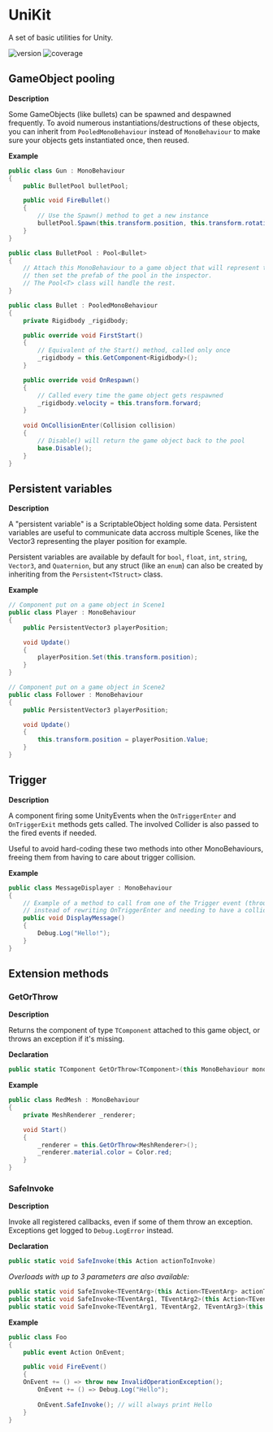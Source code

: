
# UniKit
A set of basic utilities for Unity.

![version](https://img.shields.io/badge/version-1.2.0-blue)
![coverage](https://img.shields.io/badge/coverage-96%25-green)

## GameObject pooling
**Description**

Some GameObjects (like bullets) can be spawned and despawned frequently. To avoid numerous instantiations/destructions of these objects, you can inherit from `PooledMonoBehaviour` instead of `MonoBehaviour` to make sure your objects gets instantiated once, then reused.

**Example**
```csharp
public class Gun : MonoBehaviour
{
	public BulletPool bulletPool;

	public void FireBullet()
	{
		// Use the Spawn() method to get a new instance
		bulletPool.Spawn(this.transform.position, this.transform.rotation);
	}
}

public class BulletPool : Pool<Bullet>
{
	// Attach this MonoBehaviour to a game object that will represent the pool of bullets,
	// then set the prefab of the pool in the inspector.
	// The Pool<T> class will handle the rest.
}

public class Bullet : PooledMonoBehaviour
{
	private Rigidbody _rigidbody;

	public override void FirstStart()
	{
		// Equivalent of the Start() method, called only once
		_rigidbody = this.GetComponent<Rigidbody>();
	}

	public override void OnRespawn()
	{
		// Called every time the game object gets respawned
		_rigidbody.velocity = this.transform.forward;
	}
	
	void OnCollisionEnter(Collision collision)
	{
		// Disable() will return the game object back to the pool
		base.Disable();	
	}
}
```

## Persistent variables

**Description**

A "persistent variable" is a ScriptableObject holding some data. Persistent variables are useful to communicate data accross multiple Scenes, like the Vector3 representing the player position for example.

Persistent variables are available by default for `bool`, `float`, `int`, `string`, `Vector3`, and `Quaternion`, but any struct (like an `enum`) can also be created by inheriting from the `Persistent<TStruct>` class.

**Example**
```csharp
// Component put on a game object in Scene1
public class Player : MonoBehaviour
{
	public PersistentVector3 playerPosition;

	void Update()
	{
		playerPosition.Set(this.transform.position);
	}
}

// Component put on a game object in Scene2
public class Follower : MonoBehaviour
{
	public PersistentVector3 playerPosition;

	void Update()
	{
		this.transform.position = playerPosition.Value;
	}
}
```

## Trigger

**Description**

A component firing some UnityEvents when the `OnTriggerEnter` and `OnTriggerExit` methods gets called. The involved Collider is also passed to the fired events if needed. 

Useful to avoid hard-coding these two methods into other MonoBehaviours, freeing them from having to care about trigger collision.

**Example**

```csharp
public class MessageDisplayer : MonoBehaviour
{
	// Example of a method to call from one of the Trigger event (through the Inspector)
	// instead of rewriting OnTriggerEnter and needing to have a collider
	public void DisplayMessage()
	{		
		Debug.Log("Hello!");
	}
}
```

## Extension methods
### GetOrThrow

**Description**

Returns the component of type `TComponent` attached to this game object, or throws an exception if it's missing.


**Declaration**

```csharp
public static TComponent GetOrThrow<TComponent>(this MonoBehaviour monoBehaviour)
```


**Example**
```csharp
public class RedMesh : MonoBehaviour
{	
	private MeshRenderer _renderer;

	void Start()
	{		
		_renderer = this.GetOrThrow<MeshRenderer>();
		_renderer.material.color = Color.red;
	}
}
```
### SafeInvoke

**Description**

Invoke all registered callbacks, even if some of them throw an exception. Exceptions get logged to `Debug.LogError` instead.


**Declaration**
```csharp
public static void SafeInvoke(this Action actionToInvoke)
```
*Overloads with up to 3 parameters are also available:*
```csharp
public static void SafeInvoke<TEventArg>(this Action<TEventArg> actionToInvoke, TEventArg arg);
public static void SafeInvoke<TEventArg1, TEventArg2>(this Action<TEventArg1, TEventArg2> actionToInvoke, TEventArg1 arg1, TEventArg2 arg2);
public static void SafeInvoke<TEventArg1, TEventArg2, TEventArg3>(this Action<TEventArg1, TEventArg2, TEventArg3> actionToInvoke, TEventArg1 arg1, TEventArg2 arg2, TEventArg3 arg3);
```


**Example**
```csharp
public class Foo
{
    public event Action OnEvent;

    public void FireEvent()
    {
	OnEvent += () => throw new InvalidOperationException();
        OnEvent += () => Debug.Log("Hello");
        
        OnEvent.SafeInvoke(); // will always print Hello
    }
}

```
